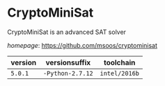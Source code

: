 # CryptoMiniSat

CryptoMiniSat is an advanced SAT solver

*homepage*: <https://github.com/msoos/cryptominisat>

version | versionsuffix | toolchain
--------|---------------|----------
``5.0.1`` | ``-Python-2.7.12`` | ``intel/2016b``
